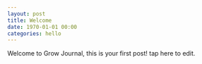 ```yaml
---
layout: post
title: Welcome
date: 1970-01-01 00:00
categories: hello
---
```


Welcome to Grow Journal, this is your first post! tap here to edit.
